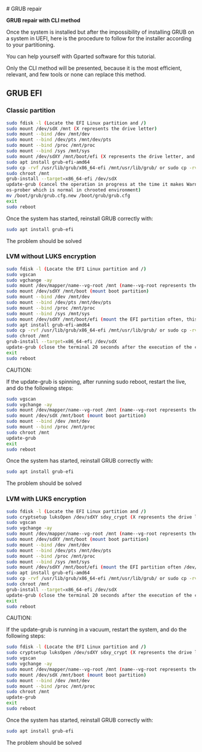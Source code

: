 # GRUB repair

**GRUB repair with CLI method**  

Once the system is installed but after the impossibility of installing GRUB on a system in UEFI, here is the procedure to follow for the installer according to your partitioning.  

You can help yourself with Gparted software for this tutorial.  

Only the CLI method will be presented, because it is the most efficient, relevant, and few tools or none can replace this method.  

## GRUB EFI

### Classic partition

```bash
sudo fdisk -l (Locate the EFI Linux partition and /)
sudo mount /dev/sdX /mnt (X represents the drive letter)
sudo mount --bind /dev /mnt/dev
sudo mount --bind /dev/pts /mnt/dev/pts
sudo mount --bind /proc /mnt/proc
sudo mount --bind /sys /mnt/sys
sudo mount /dev/sdXY /mnt/boot/efi (X represents the drive letter, and the Y the EFI partition number, it should be the first)
sudo apt install grub-efi-amd64
sudo cp -rvf /usr/lib/grub/x86_64-efi /mnt/usr/lib/grub/ or sudo cp -rvf /usr/lib/grub/x86_64-efi-signed /mnt/usr/lib/grub/
sudo chroot /mnt
grub-install --target=x86_64-efi /dev/sdX
update-grub (cancel the operation in progress at the time it makes Warning (impossible to update the GRUB entries via 
os-prober which is normal in chrooted environment) 
mv /boot/grub/grub.cfg.new /boot/grub/grub.cfg
exit
sudo reboot
```

Once the system has started, reinstall GRUB correctly with:

```bash
sudo apt install grub-efi
```
The problem should be solved

### LVM without LUKS encryption

```bash
sudo fdisk -l (Locate the EFI Linux partition and /)
sudo vgscan
sudo vgchange -ay
sudo mount /dev/mapper/name--vg-root /mnt (name--vg-root represents the name of the logical volume returned by the vgscan command)
sudo mount /dev/sdXY /mnt/boot (mount boot partition)
sudo mount --bind /dev /mnt/dev
sudo mount --bind /dev/pts /mnt/dev/pts
sudo mount --bind /proc /mnt/proc
sudo mount --bind /sys /mnt/sys
sudo mount /dev/sdXY /mnt/boot/efi (mount the EFI partition often, this partition is often the first)
sudo apt install grub-efi-amd64
sudo cp -rvf /usr/lib/grub/x86_64-efi /mnt/usr/lib/grub/ or sudo cp -rvf /usr/lib/grub/x86_64-efi-signed /mnt/usr/lib/grub/ 
sudo chroot /mnt
grub-install --target=x86_64-efi /dev/sdX
update-grub (close the terminal 20 seconds after the execution of the command, because it will normally run in a vacuum)
exit
sudo reboot 
```

CAUTION:  

If the update-grub is spinning, after running sudo reboot, restart the live, and do the following steps:  

```bash
sudo vgscan
sudo vgchange -ay
sudo mount /dev/mapper/name--vg-root /mnt (name--vg-root represents the name of the logical volume returned by the vgscan command)
sudo mount /dev/sdX /mnt/boot (mount boot partition)
sudo mount --bind /dev /mnt/dev
sudo mount --bind /proc /mnt/proc
sudo chroot /mnt
update-grub
exit
sudo reboot
```

Once the system has started, reinstall GRUB correctly with:  

```bash
sudo apt install grub-efi
```

The problem should be solved  

### LVM with LUKS encryption

```bash
sudo fdisk -l (Locate the EFI Linux partition and /)
sudo cryptsetup luksOpen /dev/sdXY sdxy_crypt (X represents the drive letter, Y the partition / encrypted number)
sudo vgscan
sudo vgchange -ay
sudo mount /dev/mapper/name--vg-root /mnt (name--vg-root represents the name of the logical volume returned by the vgscan command)
sudo mount /dev/sdXY /mnt/boot (mount boot partition)
sudo mount --bind /dev /mnt/dev
sudo mount --bind /dev/pts /mnt/dev/pts
sudo mount --bind /proc /mnt/proc
sudo mount --bind /sys /mnt/sys
sudo mount /dev/sdXY /mnt/boot/efi (mount the EFI partition often /dev/sdX1)
sudo apt install grub-efi-amd64
sudo cp -rvf /usr/lib/grub/x86_64-efi /mnt/usr/lib/grub/ or sudo cp -rvf /usr/lib/grub/x86_64-efi-signed /mnt/usr/lib/grub/
sudo chroot /mnt
grub-install --target=x86_64-efi /dev/sdX
update-grub (close the terminal 20 seconds after the execution of the command, because it will normally run in a vacuum)
exit
sudo reboot 
```

CAUTION:  

If the update-grub is running in a vacuum, restart the system, and do the following steps:  

```bash
sudo fdisk -l (Locate the EFI Linux partition and /)
sudo cryptsetup luksOpen /dev/sdXY sdxy_crypt (X represents the drive letter, Y the partition / encrypted number)
sudo vgscan
sudo vgchange -ay
sudo mount /dev/mapper/name--vg-root /mnt (name--vg-root represents the name of the logical volume returned by the vgscan command)
sudo mount /dev/sdX /mnt/boot (mount boot partition)
sudo mount --bind /dev /mnt/dev
sudo mount --bind /proc /mnt/proc
sudo chroot /mnt
update-grub
exit
sudo reboot
```

Once the system has started, reinstall GRUB correctly with:

```bash
sudo apt install grub-efi
```

The problem should be solved